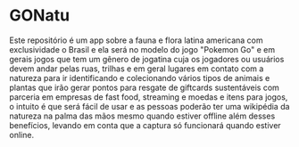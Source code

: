 # GONatu

Este repositório é um app sobre a fauna e flora latina americana com exclusividade o Brasil e ela será 
no modelo do jogo "Pokemon Go" e em gerais jogos que tem um gênero de jogatina cuja os jogadores ou usuários
devem andar pelas ruas, trilhas e em geral lugares em contato com a natureza para ir identificando e colecionando 
vários tipos de animais e plantas que irão gerar pontos para resgate de giftcards sustentáveis com parceria em 
empresas de fast food, streaming e moedas e itens para jogos, o intuito é que será fácil de usar e as pessoas
poderão ter uma wikipédia da natureza na palma das mãos mesmo quando estiver offline além desses 
benefícios, levando em conta que a captura só funcionará quando estiver online.
